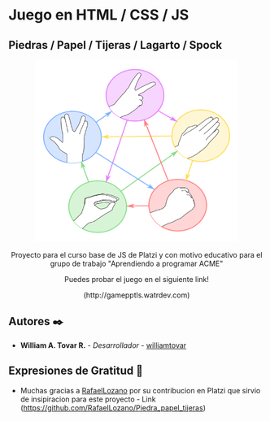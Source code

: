 # Juego en HTML / CSS / JS

## Piedras / Papel / Tijeras / Lagarto / Spock
<div align="center">
    <img src="./assets/rules_PPTLS.png" alt="" width="400" height="358" />
</div>
<p align="center">
Proyecto para el curso base de JS de Platzi y con motivo educativo para el grupo de trabajo "Aprendiendo a programar ACME"
</p>
<p align="center">
    Puedes probar el juego en el siguiente link!
</p>
<p align="center">
(http://gamepptls.watrdev.com)
</p>

## Autores ✒️

* **William A. Tovar R.** - *Desarrollador* - [williamtovar](https://github.com/williamtovar)

## Expresiones de Gratitud 🎁

* Muchas gracias a [RafaelLozano](https://github.com/RafaelLozano) por su contribucion en Platzi que sirvio de insipiracion para este proyecto - Link (https://github.com/RafaelLozano/Piedra_papel_tijeras)
